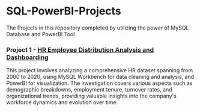 # SQL-PowerBI-Projects

The Projects in this repository completed by utilizing the power of MySQL Database and PowerBI Tool

### Project 1 - [HR Employee Distribution Analysis and Dashboarding](https://github.com/MaheshManekar/SQL-PowerBI-Projects/tree/main/HR%20Employee%20Distribution%20Analysis)
This project involves analyzing a comprehensive HR dataset spanning from 2000 to 2020, using MySQL Workbench for data cleaning and analysis, and PowerBI for visualization. The investigation covers various aspects such as demographic breakdowns, employment tenure, turnover rates, and organizational trends, providing valuable insights into the company's workforce dynamics and evolution over time.
